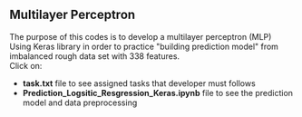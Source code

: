 ## Multilayer Perceptron 
The purpose of this codes is to develop a multilayer perceptron (MLP) Using Keras library in order to practice "building prediction model" from imbalanced rough data set with 338 features.<br/>
Click on: 
- **task.txt** file to see assigned tasks that developer must follows <br/>
- **Prediction_Logsitic_Resgression_Keras.ipynb** file to see the prediction model and data preprocessing

